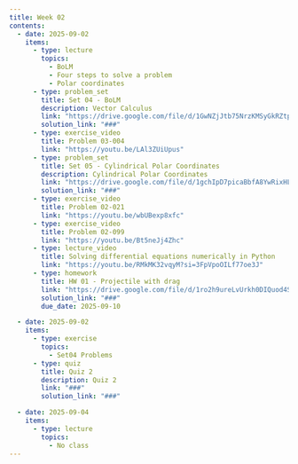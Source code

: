 ```yaml
---
title: Week 02
contents:
  - date: 2025-09-02
    items:
      - type: lecture
        topics:
          - BoLM
          - Four steps to solve a problem
          - Polar coordinates
      - type: problem_set
        title: Set 04 - BoLM
        description: Vector Calculus
        link: "https://drive.google.com/file/d/1GwNZjJtb75NrzKMSyGkRZtp9y90UXTJ_/view?usp=drive_link"
        solution_link: "###"
      - type: exercise_video
        title: Problem 03-004
        link: "https://youtu.be/LAl3ZUiUpus"
      - type: problem_set
        title: Set 05 - Cylindrical Polar Coordinates
        description: Cylindrical Polar Coordinates
        link: "https://drive.google.com/file/d/1gchIpD7picaBbfA8YwRixHLdtHtHeM0m/view?usp=drivesdk"
        solution_link: "###"
      - type: exercise_video
        title: Problem 02-021
        link: "https://youtu.be/wbUBexp8xfc"
      - type: exercise_video
        title: Problem 02-099
        link: "https://youtu.be/Bt5neJj4Zhc"
      - type: lecture_video
        title: Solving differential equations numerically in Python
        link: "https://youtu.be/RMkMK32vqyM?si=3FpVpoOILf77oe3J"
      - type: homework
        title: HW 01 - Projectile with drag
        link: "https://drive.google.com/file/d/1ro2h9ureLvUrkh0DIQuod4SMf-j1Uxmh/view?usp=sharing"
        solution_link: "###"
        due_date: 2025-09-10

  - date: 2025-09-02
    items:
      - type: exercise
        topics:
          - Set04 Problems
      - type: quiz
        title: Quiz 2
        description: Quiz 2
        link: "###"
        solution_link: "###"

  - date: 2025-09-04
    items:
      - type: lecture
        topics:
          - No class
---
```

